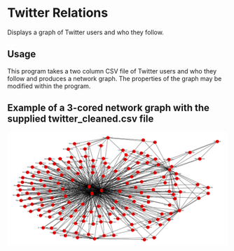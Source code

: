 # Twitter Relations
Displays a graph of Twitter users and who they follow.

## Usage
This program takes a two column CSV file of Twitter users and who they follow and produces a network graph. The properties of the graph may be modified within the program.

## Example of a 3-cored network graph with the supplied twitter_cleaned.csv file
![Network Graph Image](https://github.com/justkrzys/TwitterRelations/blob/master/Twitter/graphCored.png)
